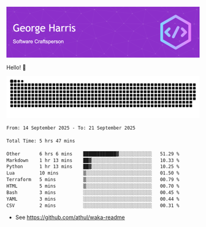 ![img](./assets/github-header.png)

Hello! :wave:

<div align="center">
  <img  src="https://raw.githubusercontent.com/1999AZZAR/1999AZZAR/readme/resources/grid-snake.svg" alt="snake" />
</div>

<!--START_SECTION:waka-->

```txt
From: 14 September 2025 - To: 21 September 2025

Total Time: 5 hrs 47 mins

Other       6 hrs 6 mins    ████████████▓░░░░░░░░░░░░   51.29 %
Markdown    1 hr 13 mins    ██▓░░░░░░░░░░░░░░░░░░░░░░   10.33 %
Python      1 hr 13 mins    ██▓░░░░░░░░░░░░░░░░░░░░░░   10.25 %
Lua         10 mins         ▒░░░░░░░░░░░░░░░░░░░░░░░░   01.50 %
Terraform   5 mins          ▒░░░░░░░░░░░░░░░░░░░░░░░░   00.79 %
HTML        5 mins          ▒░░░░░░░░░░░░░░░░░░░░░░░░   00.70 %
Bash        3 mins          ░░░░░░░░░░░░░░░░░░░░░░░░░   00.45 %
YAML        3 mins          ░░░░░░░░░░░░░░░░░░░░░░░░░   00.44 %
CSV         2 mins          ░░░░░░░░░░░░░░░░░░░░░░░░░   00.31 %
```

<!--END_SECTION:waka-->

- See <https://github.com/athul/waka-readme>
